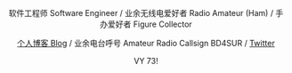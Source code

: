 <p align="center">软件工程师 Software Engineer / 业余无线电爱好者 Radio Amateur (Ham) / 手办爱好者 Figure Collector</p>

<p align="center"><a href="https://bd4sur.com/">个人博客 Blog</a> / 业余电台呼号 Amateur Radio Callsign BD4SUR / <a href="https://twitter.com/BD4SUR">Twitter</a></p>

<p align="center">VY 73!</a>

